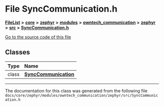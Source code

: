 

# File SyncCommunication.h



[**FileList**](files.md) **>** [**core**](dir_771164b9325b04f1442f7a3ffa8ecb89.md) **>** [**zephyr**](dir_09002e7ce91f09aeb040dfd1861a47f4.md) **>** [**modules**](dir_6d0fb8ab814c517e7f155fb837e32f72.md) **>** [**owntech\_communication**](dir_c4fe9b0224a9586dd317852c3c5604f8.md) **>** [**zephyr**](dir_ed8beaa694e779377b0049b01e5ade22.md) **>** [**src**](dir_1a412f239039e530bef8001f48cd80a4.md) **>** [**SyncCommunication.h**](SyncCommunication_8h.md)

[Go to the source code of this file](SyncCommunication_8h_source.md)


















## Classes

| Type | Name |
| ---: | :--- |
| class | [**SyncCommunication**](classSyncCommunication.md) <br> |



















































------------------------------
The documentation for this class was generated from the following file `docs/core/zephyr/modules/owntech_communication/zephyr/src/SyncCommunication.h`

